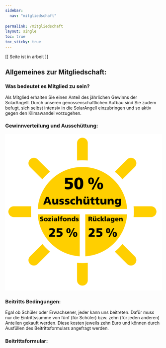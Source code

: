 ```yaml
---
sidebar:
  nav: "mitgliedschaft"

permalink: /mitgliedschaft
layout: single
toc: true
toc_sticky: true
---
```

<!--
- Investieren
 - Warum bei uns Investieren
 - Fuer Schuler  # speziell um schueler zu informieren die investieren wollen #landingpage fuer z.B insta/snap/fb/whatsapp/yt ads
 - Fuer Privatpersonen
 - Fuer Firmen # maybe as sponsor you get on a sponsor page # ist das investieren oder sponsorn?

-->

[[ Seite ist in arbeit ]]

## Allgemeines zur Mitgliedschaft:

### Was bedeutet es Mitglied zu sein?
Als Mitglied erhalten Sie einen Anteil des jährlichen Gewinns der SolarAngell. Durch unseren genossenschaftlichen Aufbau sind Sie zudem befugt, sich selbst intensiv in die SolarAngell einzubringen und so aktiv gegen den Klimawandel vorzugehen.

### Gewinnverteilung und Ausschüttung:
![Gewinnverteilung](/assets/gewinn_sonne.png)
### Beitritts Bedingungen:
Egal ob Schüler oder Erwachsener, jeder kann uns beitreten. Dafür muss nur die Eintrittssumme von fünf (für Schüler) bzw. zehn (für jeden anderen) Anteilen gekauft werden. Diese kosten jeweils zehn Euro und können durch Ausfüllen des Beitrittsformulars angefragt werden.

### Beitrittsformular:
